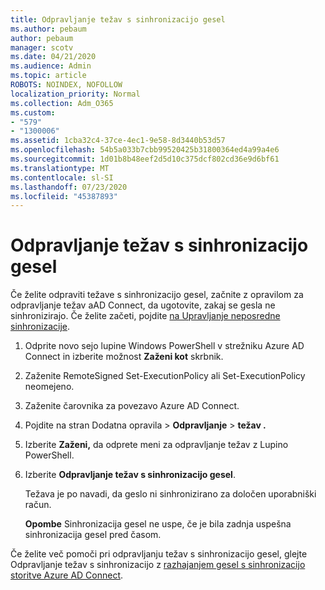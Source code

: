 ```yaml
---
title: Odpravljanje težav s sinhronizacijo gesel
ms.author: pebaum
author: pebaum
manager: scotv
ms.date: 04/21/2020
ms.audience: Admin
ms.topic: article
ROBOTS: NOINDEX, NOFOLLOW
localization_priority: Normal
ms.collection: Adm_O365
ms.custom:
- "579"
- "1300006"
ms.assetid: 1cba32c4-37ce-4ec1-9e58-8d3440b53d57
ms.openlocfilehash: 54b5a033b7cbb99520425b31800364ed4a99a4e6
ms.sourcegitcommit: 1d01b8b48eef2d5d10c375dcf802cd36e9d6bf61
ms.translationtype: MT
ms.contentlocale: sl-SI
ms.lasthandoff: 07/23/2020
ms.locfileid: "45387893"
---
```

# <a name="troubleshoot-password-synchronization"></a>Odpravljanje težav s sinhronizacijo gesel

Če želite odpraviti težave s sinhronizacijo gesel, začnite z opravilom za odpravljanje težav aAD Connect, da ugotovite, zakaj se gesla ne sinhronizirajo. Če želite začeti, pojdite [na Upravljanje neposredne sinhronizacije](https://admin.microsoft.com/AdminPortal/Home#/dirsyncmanagement).  

1. Odprite novo sejo lupine Windows PowerShell v strežniku Azure AD Connect in izberite možnost **Zaženi kot** skrbnik.

2. Zaženite RemoteSigned Set-ExecutionPolicy ali Set-ExecutionPolicy neomejeno.

3. Zaženite čarovnika za povezavo Azure AD Connect.

4. Pojdite na stran Dodatna opravila > **Odpravljanje**  >  **težav .**

5. Izberite **Zaženi,** da odprete meni za odpravljanje težav z Lupino PowerShell.

6. Izberite **Odpravljanje težav s sinhronizacijo gesel**.

    Težava je po navadi, da geslo ni sinhronizirano za določen uporabniški račun.

    **Opombe** Sinhronizacija gesel ne uspe, če je bila zadnja uspešna sinhronizacija gesel pred časom.

Če želite več pomoči pri odpravljanju težav s sinhronizacijo gesel, glejte Odpravljanje težav s sinhronizacijo z [razhajanjem gesel s sinhronizacijo storitve Azure AD Connect](https://docs.microsoft.com/azure/active-directory/hybrid/tshoot-connect-password-hash-synchronization).